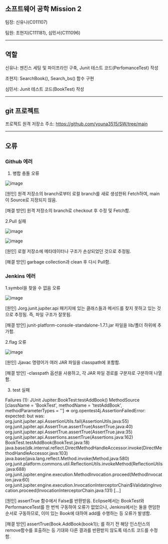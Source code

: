 ## 소프트웨어 공학 Mission 2

팀장: 신유나(C011107)

팀원: 조현지(C111181), 심민서(C111096)

----------------------------------------------------------------------------------------------
## 역할

신유나: 젠킨스 세팅 및 파이프라인 구축, Junit 테스트 코드(PerfomanceTest) 작성

조현지: SearchBook(), Search_bs() 함수 구현

심민서: Junit 테스트 코드(BookTest) 작성

----------------------------------------------------------------------------------------------

## git 프로젝트 
프로젝트 원격 저장소 주소: https://github.com/youna3515/SW/tree/main

----------------------------------------------------------------------------------------------
## 오류
### Github 에러
1. 병합 충돌 오류
   
![image](https://github.com/youna3515/SW/assets/87520237/8a1002e9-c43e-4c63-abcf-639a96fb3405)


[원인] 원격 저장소의 branch로부터 로컬 branch를 새로 생성한뒤 Fetch하여, main이 Source로 지정되지 않음.

[해결 방안] 원격 저장소의 branch로 checkout 후 수정 및 Fetch함.

2.Pull 실패

![image](https://github.com/youna3515/SW/assets/87520237/29c203b2-0716-4af8-8353-beb3fda81b99)

![image](https://github.com/youna3515/SW/assets/87520237/8ca55fb9-646e-495b-95ca-181d164542fb)


[원인] 로컬 저장소에 메타데이터나 구조가 손상되었던 것으로 추정됨.

[해결 방안] garbage collection과 clean 후 다시 Pull함.

### Jenkins 에러
1.symbol을 찾을 수 없음 오류

![image](https://github.com/youna3515/SW/assets/87520237/9bb47a6c-17ff-42a0-b309-ca9f7f7b5f87)

[원인] Jorg.junit.jupiter.api 패키지에 있는 클래스들과 메서드를 찾지 못하고 있는 것으로 추정됨. 즉, 파일 구조가 잘못됨.

[해결 방안]  junit-platform-console-standalone-1.7.1.jar 파일을 lib/폴더 하위에 추가함.

2.flag 오류

![image](https://github.com/youna3515/SW/assets/87520237/356766ae-9fc9-4496-be65-838e28bc867a)

[원인] Jjavac 명령어가 여러 JAR 파일을 classpath에 포함함.

[해결 방안] -classpath 옵션을 사용하고, 각 JAR 파일 경로를 구분자로 구분하여 나열함.

3. test 실패
   
Failures (1):
  JUnit Jupiter:BookTest:testAddBook()
    MethodSource [className = 'BookTest', methodName = 'testAddBook', methodParameterTypes = '']
    => org.opentest4j.AssertionFailedError: expected: <true> but was: <false>
       org.junit.jupiter.api.AssertionUtils.fail(AssertionUtils.java:55)
       org.junit.jupiter.api.AssertTrue.assertTrue(AssertTrue.java:40)
       org.junit.jupiter.api.AssertTrue.assertTrue(AssertTrue.java:35)
       org.junit.jupiter.api.Assertions.assertTrue(Assertions.java:162)
       BookTest.testAddBook(BookTest.java:18)
       java.base/jdk.internal.reflect.DirectMethodHandleAccessor.invoke(DirectMethodHandleAccessor.java:103)
       java.base/java.lang.reflect.Method.invoke(Method.java:580)
       org.junit.platform.commons.util.ReflectionUtils.invokeMethod(ReflectionUtils.java:688)
       org.junit.jupiter.engine.execution.MethodInvocation.proceed(MethodInvocation.java:60)
       org.junit.jupiter.engine.execution.InvocationInterceptorChain$ValidatingInvocation.proceed(InvocationInterceptorChain.java:131)
       [...]

[원인] assertTrue 함수에서 False를 반환받음. Eclipse에서는 BookTest와 PerformanceTest를 한 번씩 구동하여 오류가 없었으나, Jenkins에서는 둘을 랜덤한 순서로 구동하므로, 이미 있는 Book에 대하여 add를 수행하는 등 오류가 발생함.

[해결 방안]  assertTrue(Book.AddBook(book1)); 를 하기 전 해당 인스턴스의 remove함수를 호출하는 등 기대와 다른 결과를 반환받지 않도록 테스트 코드를 수정함.

